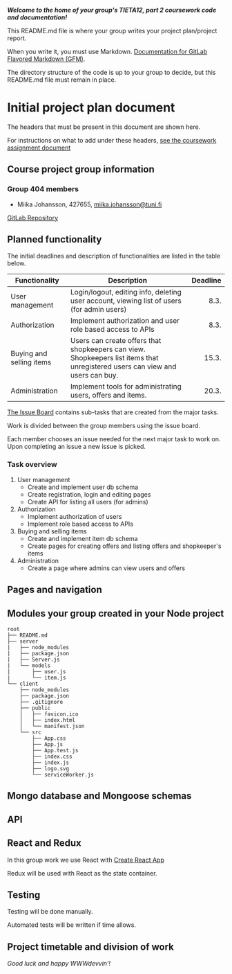 ***Welcome to the home of your group's TIETA12, part 2 coursework code and documentation!***

This README.md file is where your group writes your project plan/project report.

When you write it, you must use Markdown. [Documentation for GitLab Flavored Markdown (GFM)](https://docs.gitlab.com/ee/user/markdown.html).

The directory structure of the code is up to your group to decide, but this README.md file must remain in place.


# Initial project plan document
The headers that must be present in this document are shown here. 

For instructions on what to add under these headers, [see the coursework assignment document](https://docs.google.com/document/d/1ctG6mURrs1WlqwwPnMOFE_mSIEhZVCjp2XGefAZMdxQ/edit#heading=h.vsanic5plbto)

## Course project group information    
### Group 404 members
- Miika Johansson, 427655, miika.johansson@tuni.fi

[GitLab Repository](https://course-gitlab.tuni.fi/tieta12-2019-2020/404/tree/master)
## Planned functionality  
The initial deadlines and description of functionalities are listed in the table below.

| Functionality | Description | Deadline |
| ---  | ---         |      ---:|
| User management | Login/logout, editing info, deleting user account, viewing list of users (for admin users) | 8.3. |
| Authorization | Implement authorization and user role based access to APIs | 8.3. |
| Buying and selling items | Users can create offers that shopkeepers can view. Shopkeepers list items that unregistered users can view and users can buy. | 15.3. |
| Administration | Implement tools for administrating users, offers and items. | 20.3. |

[The Issue Board](https://course-gitlab.tuni.fi/tieta12-2019-2020/404/-/boards) contains sub-tasks that are created from the major tasks. 

Work is divided between the group members using the issue board.

Each member chooses an issue needed for the next major task to work on. Upon completing an issue a new issue is picked.

### Task overview
1. User management
    - Create and implement user db schema
    - Create registration, login and editing pages
    - Create API for listing all users (for admins)
2. Authorization
    - Implement authorization of users
    - Implement role based access to APIs
3. Buying and selling items
    - Create and implement item db schema
    - Create pages for creating offers and listing offers and shopkeeper's items
4. Administration
    - Create a page where admins can view users and offers
## Pages and navigation    
## Modules your group created in your Node project   
```
root
├── README.md
├── server
|   ├── node_modules
|   ├── package.json
|   ├── Server.js
|   └── models
|       ├── user.js
|       └── item.js
└── client
    ├── node_modules
    ├── package.json
    ├── .gitignore
    ├── public
    │   ├── favicon.ico
    │   ├── index.html
    │   └── manifest.json
    └── src
        ├── App.css
        ├── App.js
        ├── App.test.js
        ├── index.css
        ├── index.js
        ├── logo.svg
        └── serviceWorker.js
```
## Mongo database and Mongoose schemas    
## API
## React and Redux
In this group work we use React with [Create React App](https://github.com/facebook/create-react-app#create-react-app--)

Redux will be used with React as the state container.
## Testing 
Testing will be done manually.

Automated tests will be written if time allows.
## Project timetable and division of work    


*Good luck and happy WWWdevvin’!*
